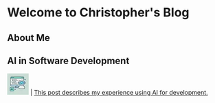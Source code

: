 # Welcome to Christopher's Blog

## About Me

## AI in Software Development

[![AI in Software Development](assets/img/AI_in_Software_Development.webp)](posts/AI_in_Software_Development.md) | [This post describes my experience using AI for development.](posts/AI_in_Software_Development.md)

